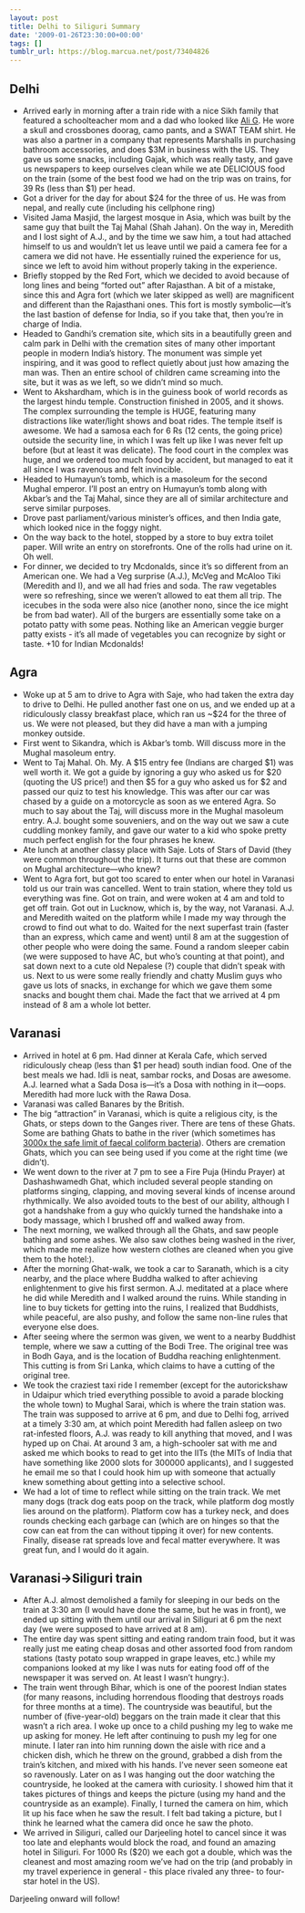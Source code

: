 ```yaml
---
layout: post
title: Delhi to Siliguri Summary
date: '2009-01-26T23:30:00+00:00'
tags: []
tumblr_url: https://blog.marcua.net/post/73404826
---
```

## Delhi

- Arrived early in morning after a train ride with a nice Sikh family that featured a schoolteacher mom and a dad who looked like [Ali G](http://en.wikipedia.org/wiki/Ali_G). He wore a skull and crossbones doorag, camo pants, and a SWAT TEAM shirt. He was also a partner in a company that represents Marshalls in purchasing bathroom accessories, and does $3M in business with the US. They gave us some snacks, including Gajak, which was really tasty, and gave us newspapers to keep ourselves clean while we ate DELICIOUS food on the train (some of the best food we had on the trip was on trains, for 39 Rs (less than $1) per head.
- Got a driver for the day for about $24 for the three of us. He was from nepal, and really cute (including his cellphone ring)
- Visited Jama Masjid, the largest mosque in Asia, which was built by the same guy that built the Taj Mahal (Shah Jahan). On the way in, Meredith and I lost sight of A.J., and by the time we saw him, a tout had attached himself to us and wouldn’t let us leave until we paid a camera fee for a camera we did not have. He essentially ruined the experience for us, since we left to avoid him without properly taking in the experience.
- Briefly stopped by the Red Fort, which we decided to avoid because of long lines and being “forted out” after Rajasthan. A bit of a mistake, since this and Agra fort (which we later skipped as well) are magnificent and different than the Rajasthani ones. This fort is mostly symbolic—it’s the last bastion of defense for India, so if you take that, then you’re in charge of India.
- Headed to Gandhi’s cremation site, which sits in a beautifully green and calm park in Delhi with the cremation sites of many other important people in modern India’s history. The monument was simple yet inspiring, and it was good to reflect quietly about just how amazing the man was. Then an entire school of children came screaming into the site, but it was as we left, so we didn’t mind so much.
- Went to Akshardham, which is in the guiness book of world records as the largest hindu temple. Construction finished in 2005, and it shows. The complex surrounding the temple is HUGE, featuring many distractions like water/light shows and boat rides. The temple itself is awesome. We had a samosa each for 6 Rs (12 cents, the going price) outside the security line, in which I was felt up like I was never felt up before (but at least it was delicate). The food court in the complex was huge, and we ordered too much food by accident, but managed to eat it all since I was ravenous and felt invincible.
- Headed to Humayun’s tomb, which is a masoleum for the second Mughal emperor. I’ll post an entry on Humayun’s tomb along with Akbar’s and the Taj Mahal, since they are all of similar architecture and serve similar purposes.
- Drove past parliament/various minister’s offices, and then India gate, which looked nice in the foggy night.
- On the way back to the hotel, stopped by a store to buy extra toilet paper. Will write an entry on storefronts. One of the rolls had urine on it. Oh well.
- For dinner, we decided to try Mcdonalds, since it’s so different from an American one. We had a Veg surprise (A.J.), McVeg and McAloo Tiki (Meredith and I), and we all had fries and soda. The raw vegetables were so refreshing, since we weren’t allowed to eat them all trip. The icecubes in the soda were also nice (another nono, since the ice might be from bad water). All of the burgers are essentially some take on a potato patty with some peas. Nothing like an American veggie burger patty exists - it’s all made of vegetables you can recognize by sight or taste. +10 for Indian Mcdonalds!

## Agra

- Woke up at 5 am to drive to Agra with Saje, who had taken the extra day to drive to Delhi. He pulled another fast one on us, and we ended up at a ridiculously classy breakfast place, which ran us ~$24 for the three of us. We were not pleased, but they did have a man with a jumping monkey outside.
- First went to Sikandra, which is Akbar’s tomb. Will discuss more in the Mughal masoleum entry.
- Went to Taj Mahal. Oh. My. A $15 entry fee (Indians are charged $1) was well worth it. We got a guide by ignoring a guy who asked us for $20 (quoting the US price!) and then $5 for a guy who asked us for $2 and passed our quiz to test his knowledge. This was after our car was chased by a guide on a motorcycle as soon as we entered Agra. So much to say about the Taj, will discuss more in the Mughal masoleum entry. A.J. bought some souveniers, and on the way out we saw a cute cuddling monkey family, and gave our water to a kid who spoke pretty much perfect english for the four phrases he knew.
- Ate lunch at another classy place with Saje. Lots of Stars of David (they were common throughout the trip). It turns out that these are common on Mughal architecture—who knew?
- Went to Agra fort, but got too scared to enter when our hotel in Varanasi told us our train was cancelled. Went to train station, where they told us everything was fine. Got on train, and were woken at 4 am and told to get off train. Got out in Lucknow, which is, by the way, not Varanasi. A.J. and Meredith waited on the platform while I made my way through the crowd to find out what to do. Waited for the next superfast train (faster than an express, which came and went) until 8 am at the suggestion of other people who were doing the same. Found a random sleeper cabin (we were supposed to have AC, but who’s counting at that point), and sat down next to a cute old Nepalese (?) couple that didn’t speak with us. Next to us were some really friendly and chatty Muslim guys who gave us lots of snacks, in exchange for which we gave them some snacks and bought them chai. Made the fact that we arrived at 4 pm instead of 8 am a whole lot better.

## Varanasi

- Arrived in hotel at 6 pm. Had dinner at Kerala Cafe, which served ridiculously cheap (less than $1 per head) south indian food. One of the best meals we had. Idli is neat, sambar rocks, and Dosas are awesome. A.J. learned what a Sada Dosa is—it’s a Dosa with nothing in it—oops. Meredith had more luck with the Rawa Dosa.
- Varanasi was called Banares by the British.
- The big “attraction” in Varanasi, which is quite a religious city, is the Ghats, or steps down to the Ganges river. There are tens of these Ghats. Some are bathing Ghats to bathe in the river (which sometimes has [3000x the safe limit of faecal coliform bacteria](http://www.economist.com/specialreports/displaystory.cfm?story_id=12749787)). Others are cremation Ghats, which you can see being used if you come at the right time (we didn’t).
- We went down to the river at 7 pm to see a Fire Puja (Hindu Prayer) at Dashashwamedh Ghat, which included several people standing on platforms singing, clapping, and moving several kinds of incense around rhythmically. We also avoided touts to the best of our ability, although I got a handshake from a guy who quickly turned the handshake into a body massage, which I brushed off and walked away from.
- The next morning, we walked through all the Ghats, and saw people bathing and some ashes. We also saw clothes being washed in the river, which made me realize how western clothes are cleaned when you give them to the hotel:).
- After the morning Ghat-walk, we took a car to Saranath, which is a city nearby, and the place where Buddha walked to after achieving enlightenment to give his first sermon. A.J. meditated at a place where he did while Meredith and I walked around the ruins. While standing in line to buy tickets for getting into the ruins, I realized that Buddhists, while peaceful, are also pushy, and follow the same non-line rules that everyone else does.
- After seeing where the sermon was given, we went to a nearby Buddhist temple, where we saw a cutting of the Bodi Tree. The original tree was in Bodh Gaya, and is the location of Buddha reaching enlightenment. This cutting is from Sri Lanka, which claims to have a cutting of the original tree.
- We took the craziest taxi ride I remember (except for the autorickshaw in Udaipur which tried everything possible to avoid a parade blocking the whole town) to Mughal Sarai, which is where the train station was. The train was supposed to arrive at 6 pm, and due to Delhi fog, arrived at a timely 3:30 am, at which point Meredith had fallen asleep on two rat-infested floors, A.J. was ready to kill anything that moved, and I was hyped up on Chai. At around 3 am, a high-schooler sat with me and asked me which books to read to get into the IITs (the MITs of India that have something like 2000 slots for 300000 applicants), and I suggested he email me so that I could hook him up with someone that actually knew something about getting into a selective school.
- We had a lot of time to reflect while sitting on the train track. We met many dogs (track dog eats poop on the track, while platform dog mostly lies around on the platform). Platform cow has a turkey neck, and does rounds checking each garbage can (which are on hinges so that the cow can eat from the can without tipping it over) for new contents. Finally, disease rat spreads love and fecal matter everywhere. It was great fun, and I would do it again.

## Varanasi-\>Siliguri train

- After A.J. almost demolished a family for sleeping in our beds on the train at 3:30 am (I would have done the same, but he was in front), we ended up sitting with them until our arrival in Siliguri at 6 pm the next day (we were supposed to have arrived at 8 am).
- The entire day was spent sitting and eating random train food, but it was really just me eating cheap dosas and other assorted food from random stations (tasty potato soup wrapped in grape leaves, etc.) while my companions looked at my like I was nuts for eating food off of the newspaper it was served on. At least I wasn’t hungry:).
- The train went through Bihar, which is one of the poorest Indian states (for many reasons, including horrendous flooding that destroys roads for three months at a time). The countryside was beautiful, but the number of (five-year-old) beggars on the train made it clear that this wasn’t a rich area. I woke up once to a child pushing my leg to wake me up asking for money. He left after continuing to push my leg for one minute. I later ran into him running down the aisle with rice and a chicken dish, which he threw on the ground, grabbed a dish from the train’s kitchen, and mixed with his hands. I’ve never seen someone eat so ravenously. Later on as I was hanging out the door watching the countryside, he looked at the camera with curiosity. I showed him that it takes pictures of things and keeps the picture (using my hand and the countryside as an example). Finally, I turned the camera on him, which lit up his face when he saw the result. I felt bad taking a picture, but I think he learned what the camera did once he saw the photo.
- We arrived in Siliguri, called our Darjeeling hotel to cancel since it was too late and elephants would block the road, and found an amazing hotel in Siliguri. For 1000 Rs ($20) we each got a double, which was the cleanest and most amazing room we’ve had on the trip (and probably in my travel experience in general - this place rivaled any three- to four-star hotel in the US).

Darjeeling onward will follow!

